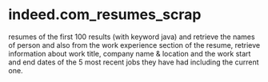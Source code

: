# indeed.com_resumes_scrap

resumes of the first 100 results (with keyword java) and retrieve the names of person and also from the work experience section of the resume, retrieve information about work title, company name & location and the work start and end dates of the 5 most recent jobs they have had including the current one.
